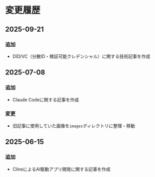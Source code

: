# 変更履歴

## 2025-09-21

### 追加

* DID/VC（分散ID・検証可能クレデンシャル）に関する技術記事を作成

## 2025-07-08

### 追加

* Claude Codeに関する記事を作成

### 変更

* 旧記事に使用していた画像を`images`ディレクトリに整理・移動

## 2025-06-15

### 追加

* ClineによるAI駆動アプリ開発に関する記事を作成